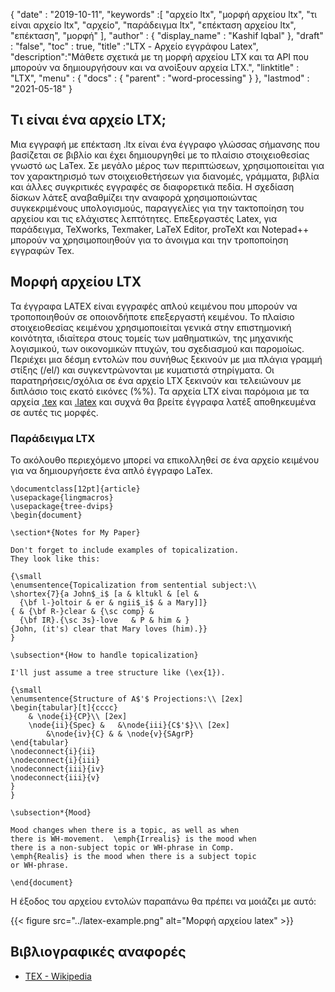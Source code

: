 {
  "date" : "2019-10-11",
  "keywords" :[ "αρχείο ltx", "μορφή αρχείου ltx", "τι είναι αρχείο ltx", "αρχείο", "παράδειγμα ltx", "επέκταση αρχείου ltx", "επέκταση", "μορφή" ],
  "author" : {
    "display_name" : "Kashif Iqbal"
},
  "draft" : "false",
  "toc" : true,
  "title" :"LTX - Αρχείο εγγράφου Latex",
  "description":"Μάθετε σχετικά με τη μορφή αρχείου LTX και τα API που μπορούν να δημιουργήσουν και να ανοίξουν αρχεία LTX.",
  "linktitle" : "LTX",
  "menu" : {
    "docs" : {
      "parent" : "word-processing"
}
},
  "lastmod" : "2021-05-18"
}

## Τι είναι ένα αρχείο LTX;

Μια εγγραφή με επέκταση .ltx είναι ένα έγγραφο γλώσσας σήμανσης που βασίζεται σε βιβλίο και έχει δημιουργηθεί με το πλαίσιο στοιχειοθεσίας γνωστό ως LaTex. Σε μεγάλο μέρος των περιπτώσεων, χρησιμοποιείται για τον χαρακτηρισμό των στοιχειοθετήσεων για διανομές, γράμματα, βιβλία και άλλες συγκριτικές εγγραφές σε διαφορετικά πεδία. Η σχεδίαση δίσκων λάτεξ αναβαθμίζει την αναφορά χρησιμοποιώντας συγκεκριμένους υπολογισμούς, παραγγελίες για την τακτοποίηση του αρχείου και τις ελάχιστες λεπτότητες. Επεξεργαστές Latex, για παράδειγμα, TeXworks, Texmaker, LaTeX Editor, proTeXt και Notepad++ μπορούν να χρησιμοποιηθούν για το άνοιγμα και την τροποποίηση εγγραφών Tex.

## Μορφή αρχείου LTX

Τα έγγραφα LATEX είναι εγγραφές απλού κειμένου που μπορούν να τροποποιηθούν σε οποιονδήποτε επεξεργαστή κειμένου. Το πλαίσιο στοιχειοθεσίας κειμένου χρησιμοποιείται γενικά στην επιστημονική κοινότητα, ιδιαίτερα στους τομείς των μαθηματικών, της μηχανικής λογισμικού, των οικονομικών πτυχών, του σχεδιασμού και παρομοίως. Περιέχει μια δέσμη εντολών που συνήθως ξεκινούν με μια πλάγια γραμμή στίξης (/el/) και συγκεντρώνονται με κυματιστά στηρίγματα. Οι παρατηρήσεις/σχόλια σε ένα αρχείο LTX ξεκινούν και τελειώνουν με διπλάσιο τοις εκατό εικόνες (%%). Τα αρχεία LTX είναι παρόμοια με τα αρχεία [.tex](/el/page-description-language/tex/) και [.latex](/el/word-processing/latex/) και συχνά θα βρείτε έγγραφα λατέξ αποθηκευμένα σε αυτές τις μορφές.

### Παράδειγμα LTX

Το ακόλουθο περιεχόμενο μπορεί να επικολληθεί σε ένα αρχείο κειμένου για να δημιουργήσετε ένα απλό έγγραφο LaTex.

```
\documentclass[12pt]{article}
\usepackage{lingmacros}
\usepackage{tree-dvips}
\begin{document}

\section*{Notes for My Paper}

Don't forget to include examples of topicalization.
They look like this:

{\small
\enumsentence{Topicalization from sentential subject:\\
\shortex{7}{a John$_i$ [a & kltukl & [el &
  {\bf l-}oltoir & er & ngii$_i$ & a Mary]]}
{ & {\bf R-}clear & {\sc comp} &
  {\bf IR}.{\sc 3s}-love   & P & him & }
{John, (it's) clear that Mary loves (him).}}
}

\subsection*{How to handle topicalization}

I'll just assume a tree structure like (\ex{1}).

{\small
\enumsentence{Structure of A$'$ Projections:\\ [2ex]
\begin{tabular}[t]{cccc}
    & \node{i}{CP}\\ [2ex]
    \node{ii}{Spec} &   &\node{iii}{C$'$}\\ [2ex]
        &\node{iv}{C} & & \node{v}{SAgrP}
\end{tabular}
\nodeconnect{i}{ii}
\nodeconnect{i}{iii}
\nodeconnect{iii}{iv}
\nodeconnect{iii}{v}
}
}

\subsection*{Mood}

Mood changes when there is a topic, as well as when
there is WH-movement.  \emph{Irrealis} is the mood when
there is a non-subject topic or WH-phrase in Comp.
\emph{Realis} is the mood when there is a subject topic
or WH-phrase.

\end{document}
```

Η έξοδος του αρχείου εντολών παραπάνω θα πρέπει να μοιάζει με αυτό:

{{< figure src="../latex-example.png" alt="Μορφή αρχείου latex" >}}

## Βιβλιογραφικές αναφορές ##

* [TEX - Wikipedia](https://en.wikipedia.org/wiki/TeX)

